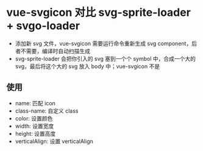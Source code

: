 # vue-svgicon 对比 svg-sprite-loader + svgo-loader

- 添加新 svg 文件，vue-svgicon 需要运行命令重新生成 svg component，后者不需要，编译时自动扫描生成
- svg-sprite-loader 会把你引入的 svg 塞到一个个 symbol 中，合成一个大的 svg，最后将这个大的 svg 放入 body 中；vue-svgicon 不是

## 使用

- name: 匹配 icon
- class-name: 自定义 class
- color: 设置颜色
- width: 设置宽度
- height: 设置高度
- verticalAlign: 设置 verticalAlign

<svg-icon name="api" />
